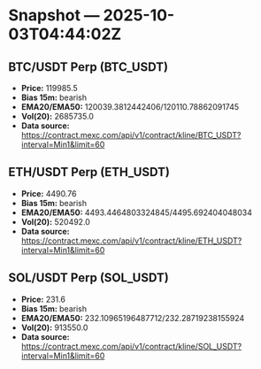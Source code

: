 # Snapshot — 2025-10-03T04:44:02Z

## BTC/USDT Perp (BTC_USDT)
- **Price:** 119985.5
- **Bias 15m:** bearish
- **EMA20/EMA50:** 120039.3812442406/120110.78862091745
- **Vol(20):** 2685735.0
- **Data source:** https://contract.mexc.com/api/v1/contract/kline/BTC_USDT?interval=Min1&limit=60

## ETH/USDT Perp (ETH_USDT)
- **Price:** 4490.76
- **Bias 15m:** bearish
- **EMA20/EMA50:** 4493.4464803324845/4495.692404048034
- **Vol(20):** 520492.0
- **Data source:** https://contract.mexc.com/api/v1/contract/kline/ETH_USDT?interval=Min1&limit=60

## SOL/USDT Perp (SOL_USDT)
- **Price:** 231.6
- **Bias 15m:** bearish
- **EMA20/EMA50:** 232.10965196487712/232.28719238155924
- **Vol(20):** 913550.0
- **Data source:** https://contract.mexc.com/api/v1/contract/kline/SOL_USDT?interval=Min1&limit=60
